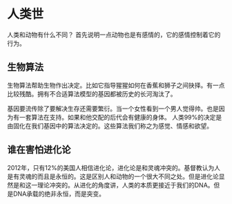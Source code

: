 # 人类世
人类和动物有什么不同？ 首先说明一点动物也是有感情的，它的感情控制着它的行为。

## 生物算法
生物算法帮助生物作出决定。比如它指导猩猩如何在香蕉和狮子之间抉择。有一点比较残酷。拥有不合适算法模型的基因都被历史的长河淘汰了。

基因要流传除了要解决生存还需要繁衍。当一个女性看到一个男人觉得帅。也是因为有一套算法在支持。如果和他交配的后代会有健康的身体。 人类99%的决定是由固化在我们基因中的算法决定的。这些算法我们称之为感觉、情感和欲望。

## 谁在害怕进化论
2012年，只有12%的美国人相信进化论，进化论是和灵魂冲突的。基督教认为人是有灵魂的而且是永恒的。这是区别人和动物的一个很大不同之处。但是进化论显然是和这一理论冲突的。从进化的角度讲，人类的本质更接近于我们的DNA。但是DNA承载的绝非永恒，而是突变。
